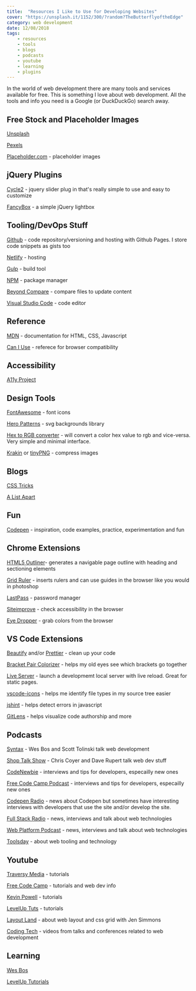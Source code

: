 ```yaml
---
title:  "Resources I Like to Use for Developing Websites" 
cover: "https://unsplash.it/1152/300/?random?TheButterflyoftheEdge"
category: web development
date: 12/08/2018
tags:
    - resources
    - tools
    - blogs
    - podcasts
    - youtube
    - learning
    - plugins
---
```


In the world of web development there are many tools and services available for free. This is something I love about web development. All the tools and info you need is a Google (or DuckDuckGo) search away. 

## Free Stock and Placeholder Images

[Unsplash](https://unsplash.com/)

[Pexels](https://www.pexels.com/)

[Placeholder.com](https://placeholder.com/) - placeholder images

## jQuery Plugins

[Cycle2](http://jquery.malsup.com/cycle2/) - jquery slider plug in that's really simple to use and easy to customize

[FancyBox](https://fancyapps.com/fancybox/3/) - a simple jQuery lightbox

## Tooling/DevOps Stuff

[Github](https://github.com/) - code repository/versioning and hosting with Github Pages. I store code snippets as gists too

[Netlify](https://www.netlify.com/) - hosting

[Gulp](https://gulpjs.com/) - build tool

[NPM](https://www.npmjs.com/) - package manager

[Beyond Compare](https://www.scootersoftware.com/download.php) - compare files to update content

[Visual Studio Code](https://code.visualstudio.com/) - code editor

## Reference 

[MDN](https://developer.mozilla.org/) - documentation for HTML, CSS, Javascript

[Can I Use](https://caniuse.com/) - referece for browser compatibility 

## Accessibility

[A11y Project](https://a11yproject.com/)

## Design Tools

[FontAwesome](https://fontawesome.com/) - font icons

[Hero Patterns](https://www.heropatterns.com/) - svg backgrounds library

[Hex to RGB converter](https://www.webfx.com/web-design/hex-to-rgb/) - will convert a color hex value to rgb and vice-versa. Very simple and minimal interface.

[Krakin](https://kraken.io/web-interface) or [tinyPNG](https://tinypng.com/) - compress images

## Blogs

[CSS Tricks](https://css-tricks.com/)

[A List Apart](https://alistapart.com/)

## Fun

[Codepen](https://codepen.io/) - inspiration, code examples, practice, experimentation and fun

## Chrome Extensions

[HTML5 Outliner](https://chrome.google.com/webstore/detail/html5-outliner/afoibpobokebhgfnknfndkgemglggomo)- generates a navigable page outline with heading and sectioning elements

[Grid Ruler](https://chrome.google.com/webstore/detail/grid-ruler/joadogiaiabhmggdifljlpkclnpfncmj) - inserts rulers and can use guides in the browser like you would in photoshop
  
[LastPass](https://chrome.google.com/webstore/detail/lastpass-free-password-ma/hdokiejnpimakedhajhdlcegeplioahd) - password manager
  
[Siteimprove](https://chrome.google.com/webstore/detail/siteimprove-accessibility/efcfolpjihicnikpmhnmphjhhpiclljc) - check accessibility in the browser 
  
[Eye Dropper](https://chrome.google.com/webstore/detail/eye-dropper/hmdcmlfkchdmnmnmheododdhjedfccka) - grab colors from the browser

## VS Code Extensions

[Beautify](https://marketplace.visualstudio.com/items?itemName=HookyQR.beautify) and/or [Prettier](https://marketplace.visualstudio.com/items?itemName=esbenp.prettier-vscode) - clean up your code

[Bracket Pair Colorizer](https://marketplace.visualstudio.com/items?itemName=CoenraadS.bracket-pair-colorizer) - helps my old eyes see which brackets go together
  
[Live Server](https://marketplace.visualstudio.com/items?itemName=ritwickdey.LiveServer) - launch a developmemt local server with live reload. Great for static pages. 
  
[vscode-icons](https://marketplace.visualstudio.com/items?itemName=robertohuertasm.vscode-icons) - helps me identify file types in my source tree easier 

[jshint](https://marketplace.visualstudio.com/items?itemName=dbaeumer.jshint) - helps detect errors in javascript

[GitLens](https://marketplace.visualstudio.com/items?itemName=eamodio.gitlens) - helps visualize code authorship and more

## Podcasts

[Syntax](https://syntax.fm/) - Wes Bos and Scott Tolinski talk web development

[Shop Talk Show](https://shoptalkshow.com/) - Chris Coyer and Dave Rupert talk web dev stuff

[CodeNewbie](https://www.codenewbie.org/podcast) - interviews and tips for developers, especailly new ones

[Free Code Camp Podcast](https://freecodecamp.libsyn.com/) - interviews and tips for developers, especailly new ones

[Codepen Radio](https://blog.codepen.io/radio/) - news about Codepen but sometimes have interesting interviews with developers that use the site and/or develop the site.

[Full Stack Radio](http://www.fullstackradio.com/) - news, interviews and talk about web technologies

[Web Platform Podcast](https://thewebplatformpodcast.com/) - news, interviews and talk about web technologies

[Toolsday](https://spec.fm/podcasts/toolsday) - about web tooling and technology

## Youtube

[Traversy Media](https://www.youtube.com/channel/UC29ju8bIPH5as8OGnQzwJyA) - tutorials

[Free Code Camp](https://www.youtube.com/channel/UC8butISFwT-Wl7EV0hUK0BQ) - tutorials and web dev info

[Kevin Powell](https://www.youtube.com/user/KepowOb) - tutorials

[LevelUp Tuts](https://www.youtube.com/user/LevelUpTuts) - tutorials

[Layout Land](https://www.youtube.com/channel/UC7TizprGknbDalbHplROtag) - about web layout and css grid with Jen Simmons

[Coding Tech](https://www.youtube.com/channel/UCtxCXg-UvSnTKPOzLH4wJaQ) - videos from talks and conferences related to web development

## Learning

[Wes Bos](https://wesbos.com/)

[LevelUp Tutorials](https://www.leveluptutorials.com/)
